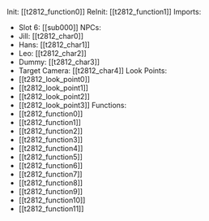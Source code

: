 Init: [[t2812_function0]]
ReInit: [[t2812_function1]]
Imports:
- Slot 6: [[sub000]]
NPCs:
- Jill: [[t2812_char0]]
- Hans: [[t2812_char1]]
- Leo: [[t2812_char2]]
- Dummy: [[t2812_char3]]
- Target Camera: [[t2812_char4]]
Look Points:
- [[t2812_look_point0]]
- [[t2812_look_point1]]
- [[t2812_look_point2]]
- [[t2812_look_point3]]
Functions:
- [[t2812_function0]]
- [[t2812_function1]]
- [[t2812_function2]]
- [[t2812_function3]]
- [[t2812_function4]]
- [[t2812_function5]]
- [[t2812_function6]]
- [[t2812_function7]]
- [[t2812_function8]]
- [[t2812_function9]]
- [[t2812_function10]]
- [[t2812_function11]]
